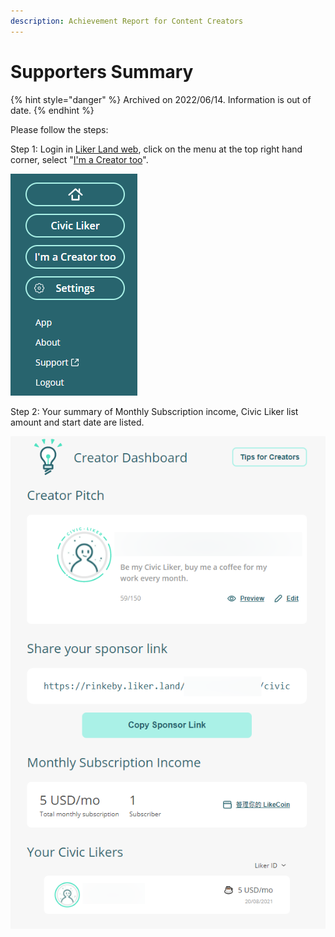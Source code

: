 ```yaml
---
description: Achievement Report for Content Creators
---
```


# Supporters Summary

{% hint style="danger" %}
Archived on 2022/06/14. Information is out of date.
{% endhint %}

Please follow the steps:

Step 1: Login in [Liker Land web](https://liker.land/), click on the menu at the top right hand corner, select "[I'm a Creator too](https://liker.land/creators/dashboard)".

![](../../../.gitbook/assets/civic-liker-menu-en.png)

Step 2: Your summary of Monthly Subscription income, Civic Liker list amount and start date are listed.

![](../../../.gitbook/assets/supporter-en.png)

